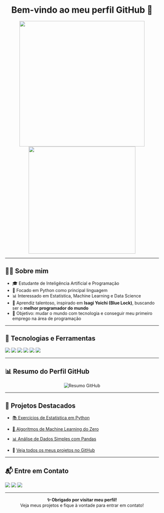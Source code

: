 <h1 align="center">Bem-vindo ao meu perfil GitHub 👋</h1>

<p align="center">
  <img src="https://github-readme-stats.vercel.app/api?username=JorgeVinicius&show_icons=true&theme=dracula" width="410"/>
  <img src="https://github-readme-stats.vercel.app/api/top-langs/?username=JorgeVinicius&layout=compact&theme=dracula" width="350"/>
</p>

---

## 🙋‍♂️ Sobre mim

- 🎓 Estudante de Inteligência Artificial e Programação  
- 🐍 Focado em Python como principal linguagem  
- 📊 Interessado em Estatística, Machine Learning e Data Science  
- 🧠 Aprendiz talentoso, inspirado em **Isagi Yoichi (Blue Lock)**, buscando ser o **melhor programador do mundo**  
- 🚀 Objetivo: mudar o mundo com tecnologia e conseguir meu primeiro emprego na área de programação  

---

## 🚀 Tecnologias e Ferramentas

<p>
  <!-- Linguagens -->
  <img src="https://img.shields.io/badge/Python-3670A0?style=for-the-badge&logo=python&logoColor=ffdd54"/>
  <img src="https://img.shields.io/badge/Power%20BI-F2C811?style=for-the-badge&logo=powerbi&logoColor=black"/>

  
  <!-- Inteligência Artificial -->
  <img src="https://img.shields.io/badge/Machine%20Learning-0A66C2?style=for-the-badge&logo=scikit-learn&logoColor=white"/>
  <img src="https://img.shields.io/badge/Estatística-800080?style=for-the-badge&logo=mathworks&logoColor=white"/>
  
  <!-- Ferramentas -->
  <img src="https://img.shields.io/badge/GitHub-181717?style=for-the-badge&logo=github&logoColor=white"/>
  <img src="https://img.shields.io/badge/VS%20Code-007ACC?style=for-the-badge&logo=visual-studio-code&logoColor=white"/>
</p>

---

## 📊 Resumo do Perfil GitHub

<p align="center">
  <img src="https://github-profile-summary-cards.vercel.app/api/cards/profile-details?username=JorgeVinicius&theme=2077" alt="Resumo GitHub"/>
</p>

---

## 📂 Projetos Destacados

- [📚 Exercícios de Estatística em Python](#)  
- [🤖 Algoritmos de Machine Learning do Zero](#)  
- [📊 Análise de Dados Simples com Pandas](#)

- 🔗 [Veja todos os meus projetos no GitHub](https://github.com/JorgeVinicius?tab=repositories)

---

## 📬 Entre em Contato

<p>
  <a href="https://www.linkedin.com/in/seu-linkedin"><img src="https://img.shields.io/badge/-LinkedIn-0077B5?style=for-the-badge&logo=linkedin&logoColor=white"/></a>
  <a href="mailto:seuemail@gmail.com"><img src="https://img.shields.io/badge/-Email-D14836?style=for-the-badge&logo=gmail&logoColor=white"/></a>
  <a href="https://www.instagram.com/seuinsta"><img src="https://img.shields.io/badge/-Instagram-E4405F?style=for-the-badge&logo=instagram&logoColor=white"/></a>
</p>

---

<p align="center">
  <strong>✨ Obrigado por visitar meu perfil!</strong><br/>
  Veja meus projetos e fique à vontade para entrar em contato!
</p>

